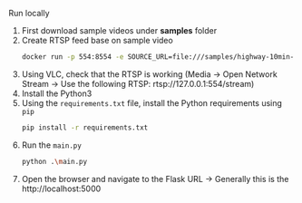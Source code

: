Run locally

1. First download sample videos under **samples** folder
1. Create RTSP feed base on sample video
    ```bash
    docker run -p 554:8554 -e SOURCE_URL=file:///samples/highway-10min-640x480-1.mp4 -v C:\\Users\\fcabrera\\Downloads\\samples:/samples -d --restart=always kerberos/virtual-rtsp:1.0.6
    ```
1. Using VLC, check that the RTSP is working (Media -> Open Network Stream -> Use the following RTSP: rtsp://127.0.0.1:554/stream)
1. Install the Python3
1. Using the `requirements.txt` file, install the Python requirements using `pip`
    ```bash
    pip install -r requirements.txt
    ```
1. Run the `main.py`
    ```bash
    python .\main.py
    ```
1. Open the browser and navigate to the Flask URL -> Generally this is the http://localhost:5000